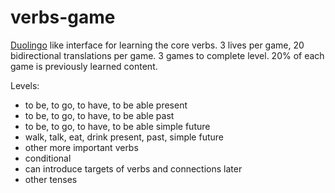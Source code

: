 verbs-game
==========

[Duolingo](http://duolingo.com) like interface for learning the core verbs. 3 lives per game, 20 bidirectional translations per game. 3 games to complete level. 20% of each game is previously learned content. 

Levels:

- to be, to go, to have, to be able present
- to be, to go, to have, to be able past
- to be, to go, to have, to be able simple future
- walk, talk, eat, drink present, past, simple future
- other more important verbs
- conditional
- can introduce targets of verbs and connections later
- other tenses
